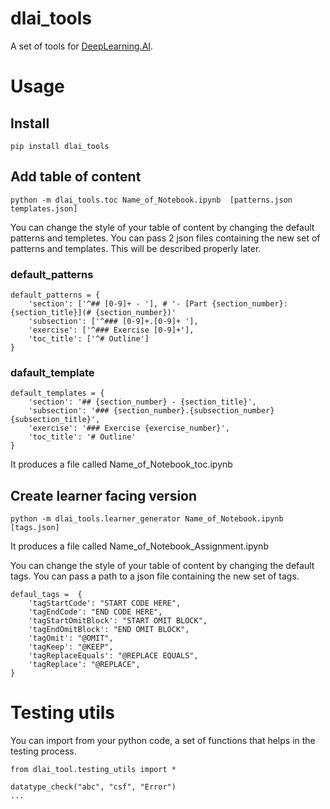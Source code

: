 # dlai_tools

A set of tools for [DeepLearning.AI](https://www.deeplearning.ai/). 

# Usage

## Install

`pip install dlai_tools`

## Add table of content

`python -m dlai_tools.toc Name_of_Notebook.ipynb  [patterns.json templates.json]`

You can change the style of your table of content by changing the default patterns and templetes. You can pass 2 json files containing the new set of patterns and templates. This will be described properly later.

### default_patterns
```
default_patterns = {
    'section': ['^## [0-9]+ - '], # '- [Part {section_number}: {section_title}](# {section_number})'
    'subsection': ['^### [0-9]+.[0-9]+ '], 
    'exercise': ['^### Exercise [0-9]+'], 
    'toc_title': ['^# Outline']
}
```

### dafault_template

```
default_templates = {
    'section': '## {section_number} - {section_title}', 
    'subsection': '### {section_number}.{subsection_number} {subsection_title}', 
    'exercise': '### Exercise {exercise_number}', 
    'toc_title': '# Outline'
}
```

It produces a file called Name_of_Notebook_toc.ipynb

## Create learner facing version

`python -m dlai_tools.learner_generator Name_of_Notebook.ipynb [tags.json]`

It produces a file called Name_of_Notebook_Assignment.ipynb

You can change the style of your table of content by changing the default tags. You can pass a path to a json file containing the new set of tags.

```
defaul_tags =  {
    'tagStartCode': "START CODE HERE",
    'tagEndCode': "END CODE HERE",
	'tagStartOmitBlock': "START OMIT BLOCK",
	'tagEndOmitBlock': "END OMIT BLOCK",
	'tagOmit': "@OMIT",
	'tagKeep': "@KEEP",
	'tagReplaceEquals': "@REPLACE EQUALS",
	'tagReplace': "@REPLACE",
}
```

# Testing utils

You can import from your python code, a set of functions that helps in the testing process.

```
from dlai_tool.testing_utils import *

datatype_check("abc", "csf", "Error")
...
```